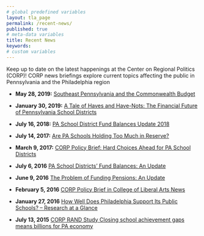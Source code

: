 ```yaml
---
# global predefined variables
layout: tla_page
permalink: /recent-news/
published: true
# meta-data variables
title: Recent News 
keywords:
# custom variables
---
```

Keep up to date on the latest happenings at the Center on Regional Politics (CORP)! CORP news briefings explore current topics affecting the public in Pennsylvania and the Philadelphia region

- **May 28, 2019:** [Southeast Pennsylvania and the Commonwealth Budget]()

- **January 30, 2019:** [A Tale of Haves and Have-Nots: The Financial Future of Pennsylvania School Districts](http://www.cla.temple.edu/center-on-regional-politics/pa-school-districts-financial-future-2019/)

- **July 16, 2018:** [PA School District Fund Balances Update 2018](http://www.cla.temple.edu/center-on-regional-politics/pa-school-district-fund-balances-update-2018/)
 
- **July 14, 2017:** [Are PA Schools Holding Too Much in Reserve?](http://www.cla.temple.edu/center-on-regional-politics/are-pa-schools-holding-too-much-in-reserve/)

- **March 9, 2017:** [CORP Policy Brief: Hard Choices Ahead for PA School Districts](http://www.cla.temple.edu/center-on-regional-politics/corp-policy-brief-hard-choices-ahead-for-pa-school-districts/)

- **July 6, 2016** [PA School Districts’ Fund Balances: An Update](http://www.cla.temple.edu/center-on-regional-politics/pa-school-districts-fund-balances-an-update/)

- **June 9, 2016** [The Problem of Funding Pensions: An Update](http://www.cla.temple.edu/center-on-regional-politics/the-problem-of-funding-pensions-an-update/)

- **February 5, 2016** [CORP Policy Brief in College of Liberal Arts News](http://www.cla.temple.edu/center-on-regional-politics/corp-policy-brief-in-college-of-liberal-arts-news/)

- **January 27, 2016** [How Well Does Philadelphia Support Its Public Schools? – Research at a Glance](http://www.cla.temple.edu/center-on-regional-politics/how-well-does-philadelphia-support-its-public-schools-research-at-a-glance/)

- **July 13, 2015** [CORP RAND Study Closing school achievement gaps means billions for PA economy](http://www.cla.temple.edu/center-on-regional-politics/corp-rand-study-closing-school-achievement-gaps-means-billions-for-pa-economy/)
